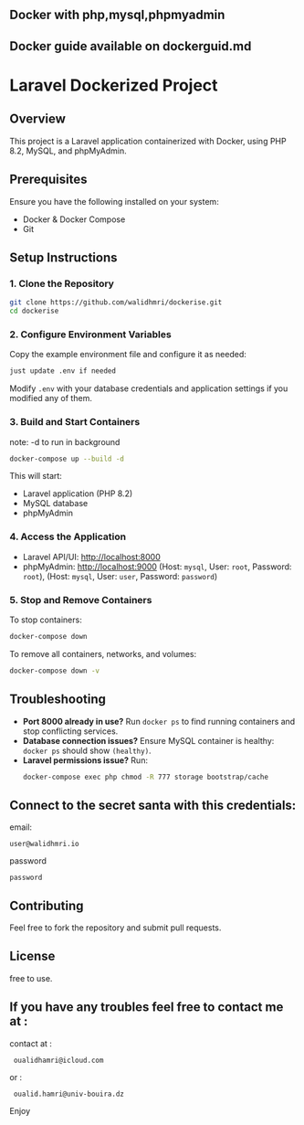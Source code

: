 ## Docker with php,mysql,phpmyadmin
## Docker guide available on dockerguid.md
# Laravel Dockerized Project

## Overview

This project is a Laravel application containerized with Docker, using PHP 8.2, MySQL, and phpMyAdmin.

## Prerequisites

Ensure you have the following installed on your system:

- Docker & Docker Compose
- Git

## Setup Instructions

### 1. Clone the Repository

```sh
git clone https://github.com/walidhmri/dockerise.git
cd dockerise
```

### 2. Configure Environment Variables

Copy the example environment file and configure it as needed:

```sh
just update .env if needed
```

Modify `.env` with your database credentials and application settings if you modified any of them.

### 3. Build and Start Containers
note: -d to run in background
```sh
docker-compose up --build -d 
```

This will start:

- Laravel application (PHP 8.2)
- MySQL database
- phpMyAdmin



### 4. Access the Application

- Laravel API/UI: [http://localhost:8000](http://localhost:8000)
- phpMyAdmin: [http://localhost:9000](http://localhost:9000) (Host: `mysql`, User: `root`, Password: `root`), (Host: `mysql`, User: `user`, Password: `password`)

### 5. Stop and Remove Containers

To stop containers:

```sh
docker-compose down
```

To remove all containers, networks, and volumes:

```sh
docker-compose down -v
```

## Troubleshooting

- **Port 8000 already in use?** Run `docker ps` to find running containers and stop conflicting services.
- **Database connection issues?** Ensure MySQL container is healthy: `docker ps` should show `(healthy)`.
- **Laravel permissions issue?** Run:
  ```sh
  docker-compose exec php chmod -R 777 storage bootstrap/cache
  ```

## Connect to the secret santa with this credentials:

email: 
```
user@walidhmri.io
```
password
```
password
```

## Contributing

Feel free to fork the repository and submit pull requests.

## License

free to use.


## If you have any troubles feel free to contact me at : 

contact at :
```
 oualidhamri@icloud.com
```
or :
```
 oualid.hamri@univ-bouira.dz
 ```
 Enjoy